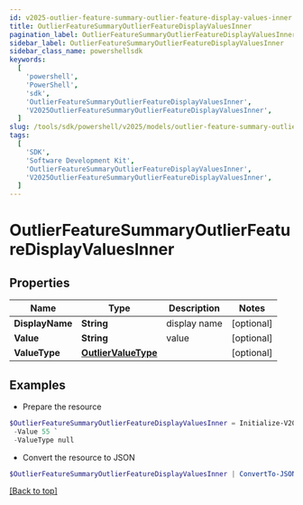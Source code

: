 ```yaml
---
id: v2025-outlier-feature-summary-outlier-feature-display-values-inner
title: OutlierFeatureSummaryOutlierFeatureDisplayValuesInner
pagination_label: OutlierFeatureSummaryOutlierFeatureDisplayValuesInner
sidebar_label: OutlierFeatureSummaryOutlierFeatureDisplayValuesInner
sidebar_class_name: powershellsdk
keywords:
  [
    'powershell',
    'PowerShell',
    'sdk',
    'OutlierFeatureSummaryOutlierFeatureDisplayValuesInner',
    'V2025OutlierFeatureSummaryOutlierFeatureDisplayValuesInner',
  ]
slug: /tools/sdk/powershell/v2025/models/outlier-feature-summary-outlier-feature-display-values-inner
tags:
  [
    'SDK',
    'Software Development Kit',
    'OutlierFeatureSummaryOutlierFeatureDisplayValuesInner',
    'V2025OutlierFeatureSummaryOutlierFeatureDisplayValuesInner',
  ]
---
```


# OutlierFeatureSummaryOutlierFeatureDisplayValuesInner

## Properties

| Name | Type | Description | Notes |
| --- | --- | --- | --- |
| **DisplayName** | **String** | display name | [optional] |
| **Value** | **String** | value | [optional] |
| **ValueType** | [**OutlierValueType**](outlier-value-type) |  | [optional] |

## Examples

- Prepare the resource

```powershell
$OutlierFeatureSummaryOutlierFeatureDisplayValuesInner = Initialize-V2025OutlierFeatureSummaryOutlierFeatureDisplayValuesInner  -DisplayName Aliza Chris `
 -Value 55 `
 -ValueType null
```

- Convert the resource to JSON

```powershell
$OutlierFeatureSummaryOutlierFeatureDisplayValuesInner | ConvertTo-JSON
```

[[Back to top]](#)
